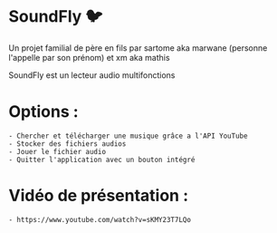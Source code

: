 
# SoundFly 🐦

Un projet familial de père en fils par sartome aka marwane (personne l'appelle par son prénom) et xm aka mathis

SoundFly est un lecteur audio multifonctions

# Options :

    - Chercher et télécharger une musique grâce a l'API YouTube
    - Stocker des fichiers audios
    - Jouer le fichier audio
    - Quitter l'application avec un bouton intégré


# Vidéo de présentation :

    - https://www.youtube.com/watch?v=sKMY23T7LQo
